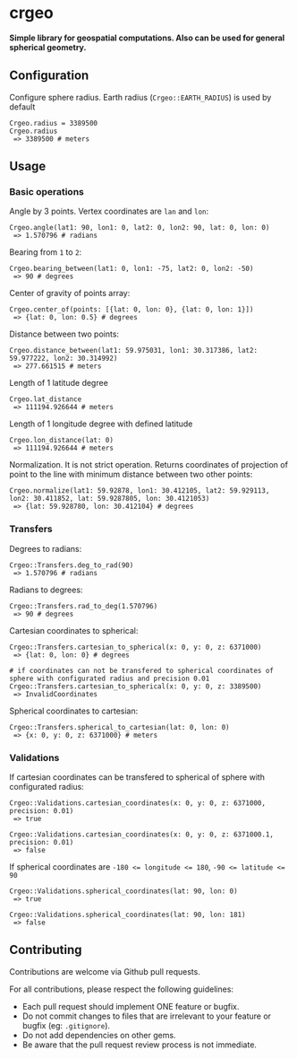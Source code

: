 # crgeo

**Simple library for geospatial computations. Also can be used for general spherical geometry.**

Configuration
-----------------------

Configure sphere radius. Earth radius (`Crgeo::EARTH_RADIUS`) is used by default

    Crgeo.radius = 3389500
    Crgeo.radius
     => 3389500 # meters

Usage
-----------------------

### Basic operations

Angle by 3 points. Vertex coordinates are `lan` and `lon`:

    Crgeo.angle(lat1: 90, lon1: 0, lat2: 0, lon2: 90, lat: 0, lon: 0)
     => 1.570796 # radians
     
Bearing from `1` to `2`:

    Crgeo.bearing_between(lat1: 0, lon1: -75, lat2: 0, lon2: -50)
     => 90 # degrees
  
Center of gravity of points array:

    Crgeo.center_of(points: [{lat: 0, lon: 0}, {lat: 0, lon: 1}])
     => {lat: 0, lon: 0.5} # degrees

Distance between two points:

    Crgeo.distance_between(lat1: 59.975031, lon1: 30.317386, lat2: 59.977222, lon2: 30.314992)
     => 277.661515 # meters
     
Length of 1 latitude degree

    Crgeo.lat_distance
     => 111194.926644 # meters
     
Length of 1 longitude degree with defined latitude

    Crgeo.lon_distance(lat: 0)
     => 111194.926644 # meters
     
Normalization. It is not strict operation. Returns coordinates of projection of point to the line with minimum distance between two other points:

    Crgeo.normalize(lat1: 59.92878, lon1: 30.412105, lat2: 59.929113, lon2: 30.411852, lat: 59.9287805, lon: 30.4121053)
     => {lat: 59.928780, lon: 30.412104} # degrees
     
### Transfers

Degrees to radians:

    Crgeo::Transfers.deg_to_rad(90)
     => 1.570796 # radians
     
Radians to degrees:

    Crgeo::Transfers.rad_to_deg(1.570796)
     => 90 # degrees
     
Cartesian coordinates to spherical:
    
    Crgeo::Transfers.cartesian_to_spherical(x: 0, y: 0, z: 6371000)
     => {lat: 0, lon: 0} # degrees
    
    # if coordinates can not be transfered to spherical coordinates of sphere with configurated radius and precision 0.01
    Crgeo::Transfers.cartesian_to_spherical(x: 0, y: 0, z: 3389500)
     => InvalidCoordinates
     
Spherical coordinates to cartesian:
    
    Crgeo::Transfers.spherical_to_cartesian(lat: 0, lon: 0)
     => {x: 0, y: 0, z: 6371000} # meters

### Validations

If cartesian coordinates can be transfered to spherical of sphere with configurated radius:

    Crgeo::Validations.cartesian_coordinates(x: 0, y: 0, z: 6371000, precision: 0.01)
     => true
     
    Crgeo::Validations.cartesian_coordinates(x: 0, y: 0, z: 6371000.1, precision: 0.01)
     => false
     
If spherical coordinates are `-180 <= longitude <= 180`, `-90 <= latitude <= 90`
    
    Crgeo::Validations.spherical_coordinates(lat: 90, lon: 0)
     => true

    Crgeo::Validations.spherical_coordinates(lat: 90, lon: 181)
     => false
     
Contributing
------------

Contributions are welcome via Github pull requests.

For all contributions, please respect the following guidelines:

* Each pull request should implement ONE feature or bugfix. 
* Do not commit changes to files that are irrelevant to your feature or bugfix (eg: `.gitignore`).
* Do not add dependencies on other gems.
* Be aware that the pull request review process is not immediate.
